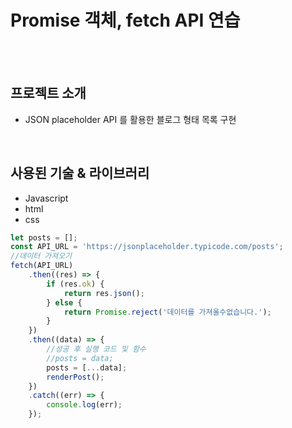 # Promise 객체, fetch API 연습

<br><br>

## 프로젝트 소개

- JSON placeholder API 를 활용한 블로그 형태 목록 구현

<br>


## 사용된 기술 & 라이브러리

- Javascript
- html
- css
  <br>


```javascript
let posts = [];
const API_URL = 'https://jsonplaceholder.typicode.com/posts';
//데이터 가져오기
fetch(API_URL)
    .then((res) => {
        if (res.ok) {
            return res.json();
        } else {
            return Promise.reject('데이터를 가져올수없습니다.');
        }
    })
    .then((data) => {
        //성공 후 실행 코드 및 함수
        //posts = data;
        posts = [...data];
        renderPost();
    })
    .catch((err) => {
        console.log(err);
    });
```

<br>
